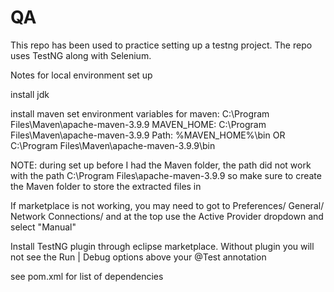 # QA
This repo has been used to practice setting up a testng project. The repo uses TestNG along with Selenium. 



Notes for local environment set up

install jdk

install maven
set environment variables for maven: C:\Program Files\Maven\apache-maven-3.9.9 
MAVEN_HOME: C:\Program Files\Maven\apache-maven-3.9.9
Path: %MAVEN_HOME%\bin OR C:\Program Files\Maven\apache-maven-3.9.9\bin 

NOTE: during set up before I had the Maven folder, the path did not work with the path C:\Program Files\apache-maven-3.9.9 so make sure to create the Maven folder to store the extracted files in

If marketplace is not working, you may need to got to Preferences/ General/ Network Connections/ and at the top use the Active Provider dropdown and select "Manual" 

Install TestNG plugin through eclipse marketplace. Without plugin you will not see the Run | Debug options above your @Test annotation  


see pom.xml for list of dependencies


